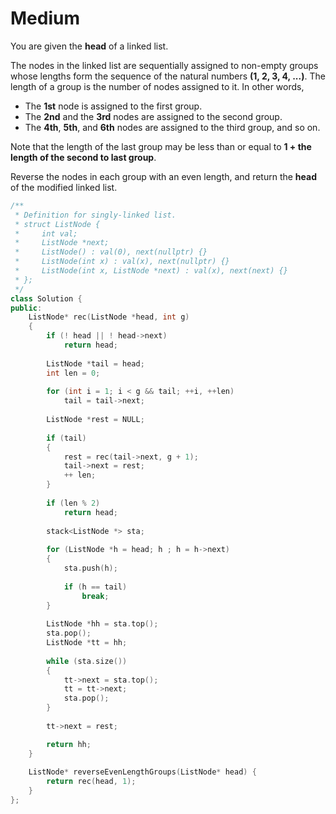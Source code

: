 # Medium

You are given the **head** of a linked list.

The nodes in the linked list are sequentially assigned to non-empty groups whose lengths form the sequence of the natural numbers **(1, 2, 3, 4, ...)**. The length of a group is the number of nodes assigned to it. In other words,

- The **1st** node is assigned to the first group.
- The **2nd** and the **3rd** nodes are assigned to the second group.
- The **4th**, **5th**, and **6th** nodes are assigned to the third group, and so on.

Note that the length of the last group may be less than or equal to **1 + the length of the second to last group**.

Reverse the nodes in each group with an even length, and return the **head** of the modified linked list.

```cpp
/**
 * Definition for singly-linked list.
 * struct ListNode {
 *     int val;
 *     ListNode *next;
 *     ListNode() : val(0), next(nullptr) {}
 *     ListNode(int x) : val(x), next(nullptr) {}
 *     ListNode(int x, ListNode *next) : val(x), next(next) {}
 * };
 */
class Solution {
public:
    ListNode* rec(ListNode *head, int g)
    {
        if (! head || ! head->next)
            return head;
        
        ListNode *tail = head;
        int len = 0;
        
        for (int i = 1; i < g && tail; ++i, ++len)
            tail = tail->next;
        
        ListNode *rest = NULL;
        
        if (tail)
        {
            rest = rec(tail->next, g + 1);
            tail->next = rest;
            ++ len;
        }
        
        if (len % 2)
            return head;
        
        stack<ListNode *> sta;
        
        for (ListNode *h = head; h ; h = h->next)
        {
            sta.push(h);
            
            if (h == tail)
                break;
        }
        
        ListNode *hh = sta.top();
        sta.pop();
        ListNode *tt = hh;
        
        while (sta.size())
        {
            tt->next = sta.top();
            tt = tt->next;
            sta.pop();
        }
        
        tt->next = rest;

        return hh;
    }
    
    ListNode* reverseEvenLengthGroups(ListNode* head) {
        return rec(head, 1);
    }
};
```
